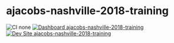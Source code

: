# ajacobs-nashville-2018-training

![CI none](https://img.shields.io/badge/ci-none-orange.svg)
[![Dashboard ajacobs-nashville-2018-training](https://img.shields.io/badge/dashboard-ajacobs_nashville_2018_training-yellow.svg)](https://dashboard.pantheon.io/sites/7de902ef-cad5-4a74-abd4-02eb41665dae#dev/code)
[![Dev Site ajacobs-nashville-2018-training](https://img.shields.io/badge/site-ajacobs_nashville_2018_training-blue.svg)](http://dev-ajacobs-nashville-2018-training.pantheonsite.io/)